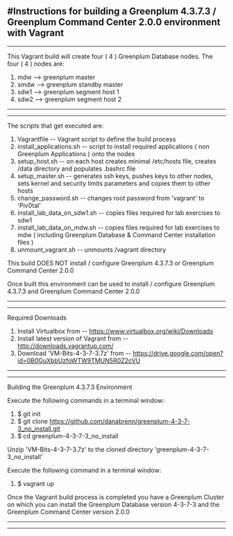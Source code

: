#Instructions for building a Greenplum 4.3.7.3 / Greenplum Command Center 2.0.0 environment with Vagrant
------------------
------------------
This Vagrant build will create four ( 4 ) Greenplum Database nodes.
The four ( 4 ) nodes are:

1.  mdw		--> greenplum master
2.  smdw  --> greenplum standby master
3.  sdw1  --> greenplum segment host 1
4.  sdw2  --> greenplum segment host 2

------------------
------------------

The scripts that get executed are:

1. Vagrantfile -- Vagrant script to define the build process
2. install_applications.sh -- script to install required applications ( non Greenplum Applications ) onto the nodes
3. setup_host.sh -- on each host creates minimal /etc/hosts file, creates /data directory and populates .bashrc file
4. setup_master.sh -- generates ssh keys, pushes keys to other nodes, sets kernel and security limits parameters and copies them to other hosts
5. change_password.sh -- changes root password from 'vagrant' to 'Piv0tal'
6. install_lab_data_on_sdw1.sh -- copies files required for lab exercises to sdw1
7. install_lab_data_on_mdw.sh -- copies files required for lab exercises to mdw ( including Greenplum Database & Command Center installation files )
8. unmount_vagrant.sh -- unmounts /vagrant directory

This build DOES NOT install / configure Greenplum 4.3.7.3 or Greenplum Command Center 2.0.0

Once built this environment can be used to install / configure Greenplum 4.3.7.3 and Greenplum Command Center 2.0.0

------------------
------------------

Required Downloads

1. Install Virtualbox from -- https://www.virtualbox.org/wiki/Downloads
2. Install latest version of Vagrant from -- http://downloads.vagrantup.com/
3. Download 'VM-Bits-4-3-7-3.7z' from -- https://drive.google.com/open?id=0B0GuXbbUzfoWTW9TMUN5R0Z2cVU

--------------
--------------

Building the Greenplum 4.3.7.3 Environment

Execute the following commands in a terminal window:

1. $ git init
2. $ git clone https://github.com/danabrenn/greenplum-4-3-7-3_no_install.git
3. $ cd greenplum-4-3-7-3_no_install

Unzip 'VM-Bits-4-3-7-3.7z' to the cloned directory 'greenplum-4-3-7-3_no_install'

Execute the following command in a terminal window:

1. $ vagrant up

Once the Vagrant build process is completed you have a Greenplum Cluster on which you can install the Greenplum Database version 4-3-7-3 and the Greenplum Command Center version 2.0.0

------------------
------------------
